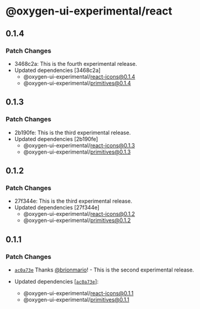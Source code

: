 # @oxygen-ui-experimental/react

## 0.1.4

### Patch Changes

- 3468c2a: This is the fourth experimental release.
- Updated dependencies [3468c2a]
  - @oxygen-ui-experimental/react-icons@0.1.4
  - @oxygen-ui-experimental/primitives@0.1.4

## 0.1.3

### Patch Changes

- 2b190fe: This is the third experimental release.
- Updated dependencies [2b190fe]
  - @oxygen-ui-experimental/react-icons@0.1.3
  - @oxygen-ui-experimental/primitives@0.1.3

## 0.1.2

### Patch Changes

- 27f344e: This is the third experimental release.
- Updated dependencies [27f344e]
  - @oxygen-ui-experimental/react-icons@0.1.2
  - @oxygen-ui-experimental/primitives@0.1.2

## 0.1.1

### Patch Changes

- [`ac0a73e`](https://github.com/wso2/oxygen-ui/commit/ac0a73e4ec5aac946cd6d370350050f343e69d69) Thanks [@brionmario](https://github.com/brionmario)! - This is the second experimental release.

- Updated dependencies [[`ac0a73e`](https://github.com/wso2/oxygen-ui/commit/ac0a73e4ec5aac946cd6d370350050f343e69d69)]:
  - @oxygen-ui-experimental/react-icons@0.1.1
  - @oxygen-ui-experimental/primitives@0.1.1

